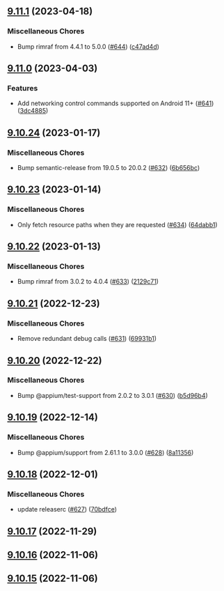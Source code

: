## [9.11.1](https://github.com/appium/appium-adb/compare/v9.11.0...v9.11.1) (2023-04-18)


### Miscellaneous Chores

* Bump rimraf from 4.4.1 to 5.0.0 ([#644](https://github.com/appium/appium-adb/issues/644)) ([c47ad4d](https://github.com/appium/appium-adb/commit/c47ad4de460e77a813e064344edf697143687af5))

## [9.11.0](https://github.com/appium/appium-adb/compare/v9.10.24...v9.11.0) (2023-04-03)


### Features

* Add networking control commands supported on Android 11+ ([#641](https://github.com/appium/appium-adb/issues/641)) ([3dc4885](https://github.com/appium/appium-adb/commit/3dc48854cd554fabb2754e0de38f89f7e1dc3faf))

## [9.10.24](https://github.com/appium/appium-adb/compare/v9.10.23...v9.10.24) (2023-01-17)


### Miscellaneous Chores

* Bump semantic-release from 19.0.5 to 20.0.2 ([#632](https://github.com/appium/appium-adb/issues/632)) ([6b656bc](https://github.com/appium/appium-adb/commit/6b656bc4fc6751adcd9d7c63dacc179f0a982dbc))

## [9.10.23](https://github.com/appium/appium-adb/compare/v9.10.22...v9.10.23) (2023-01-14)


### Miscellaneous Chores

* Only fetch resource paths when they are requested ([#634](https://github.com/appium/appium-adb/issues/634)) ([64dabb1](https://github.com/appium/appium-adb/commit/64dabb18342cac388c50bbc43ed2c2514e7add68))

## [9.10.22](https://github.com/appium/appium-adb/compare/v9.10.21...v9.10.22) (2023-01-13)


### Miscellaneous Chores

* Bump rimraf from 3.0.2 to 4.0.4 ([#633](https://github.com/appium/appium-adb/issues/633)) ([2129c71](https://github.com/appium/appium-adb/commit/2129c7161a920f57af2ac3567c7967ccc8ba0658))

## [9.10.21](https://github.com/appium/appium-adb/compare/v9.10.20...v9.10.21) (2022-12-23)


### Miscellaneous Chores

* Remove redundant debug calls ([#631](https://github.com/appium/appium-adb/issues/631)) ([69931b1](https://github.com/appium/appium-adb/commit/69931b15122f743edc65a1770080216310de05fc))

## [9.10.20](https://github.com/appium/appium-adb/compare/v9.10.19...v9.10.20) (2022-12-22)


### Miscellaneous Chores

* Bump @appium/test-support from 2.0.2 to 3.0.1 ([#630](https://github.com/appium/appium-adb/issues/630)) ([b5d96b4](https://github.com/appium/appium-adb/commit/b5d96b4a5e2599b64ca542772ed7453f6f682e81))

## [9.10.19](https://github.com/appium/appium-adb/compare/v9.10.18...v9.10.19) (2022-12-14)


### Miscellaneous Chores

* Bump @appium/support from 2.61.1 to 3.0.0 ([#628](https://github.com/appium/appium-adb/issues/628)) ([8a11356](https://github.com/appium/appium-adb/commit/8a113560cf9cfaeb0e51880713c7ba6cf4240036))

## [9.10.18](https://github.com/appium/appium-adb/compare/v9.10.17...v9.10.18) (2022-12-01)


### Miscellaneous Chores

* update releaserc ([#627](https://github.com/appium/appium-adb/issues/627)) ([70bdfce](https://github.com/appium/appium-adb/commit/70bdfce2602c09aa6ef0549a1aa7f361e8320185))

## [9.10.17](https://github.com/appium/appium-adb/compare/v9.10.16...v9.10.17) (2022-11-29)

## [9.10.16](https://github.com/appium/appium-adb/compare/v9.10.15...v9.10.16) (2022-11-06)

## [9.10.15](https://github.com/appium/appium-adb/compare/v9.10.14...v9.10.15) (2022-11-06)
